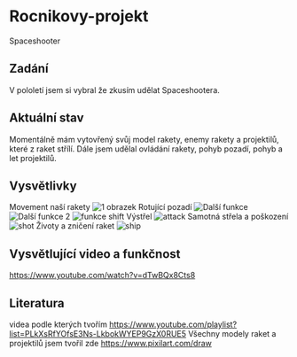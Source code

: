 # Rocnikovy-projekt
Spaceshooter
## Zadání
V pololetí jsem si vybral že zkusím udělat Spaceshootera.
## Aktuální stav 
Momentálně mám vytovřený svůj model rakety, enemy rakety a projektilů, které z raket střílí. Dále jsem udělal ovládání rakety, pohyb pozadí, pohyb a let projektilů.
## Vysvětlivky
Movement naší rakety
![1  obrazek](https://github.com/Dejwicek/Rocnikovy-projekt/assets/154470308/ff06679d-92f7-4c29-8acf-6d59cec95be2)
Rotující pozadí 
![Další funkce](https://github.com/Dejwicek/Rocnikovy-projekt/assets/154470308/4a0aef58-ab58-4161-9345-59bbb73ed51b)
![Další funkce 2](https://github.com/Dejwicek/Rocnikovy-projekt/assets/154470308/5e68a965-f153-4092-9d18-ace7028e5f1a)
![funkce shift](https://github.com/Dejwicek/Rocnikovy-projekt/assets/154470308/4b567094-e423-4e8a-8104-d91db34a1248)
Výstřel
![attack](https://github.com/Dejwicek/Rocnikovy-projekt/assets/154470308/0ac7d07b-a4f7-4f3a-885f-f56beda6283f)
Samotná střela a poškození
![shot](https://github.com/Dejwicek/Rocnikovy-projekt/assets/154470308/c0500b55-4dce-4f70-ab68-fe09ffc15869)
Životy a zničení raket
![ship](https://github.com/Dejwicek/Rocnikovy-projekt/assets/154470308/7cd8f35f-fdff-4fc5-b5ba-233539ccd230)
## Vysvětlující video a funkčnost
https://www.youtube.com/watch?v=dTwBQx8Cts8
## Literatura
videa podle kterých tvořím 
https://www.youtube.com/playlist?list=PLkXsRfYOfsE3Ns-LkbokWYEP9GzX0RUE5
Všechny modely raket a projektilů jsem tvořil zde
https://www.pixilart.com/draw
